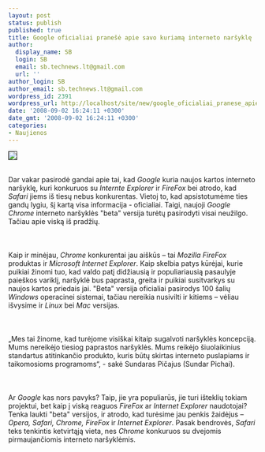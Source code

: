 ```yaml
---
layout: post
status: publish
published: true
title: Google oficialiai pranešė apie savo kuriamą interneto naršyklę
author:
  display_name: SB
  login: SB
  email: sb.technews.lt@gmail.com
  url: ''
author_login: SB
author_email: sb.technews.lt@gmail.com
wordpress_id: 2391
wordpress_url: http://localhost/site/new/google_oficialiai_pranese_apie_savo_kuriama_interneto_narsykle/
date: '2008-09-02 16:24:11 +0300'
date_gmt: '2008-09-02 16:24:11 +0300'
categories:
- Naujienos
---
```

<div class="imgright"><img src="http://tbn0.google.com/images?q=tbn:MX3z9F2ghSobAM:http://www.nullgel.com/wp-content/uploads/2006/10/LEGO_Google_Logo_DSC01935.JPG" border="1"></div>
<p><br>Dar vakar pasirodė gandai apie tai, kad <i>Google</i> kuria naujos kartos interneto naršyklę, kuri konkuruos su <i>Internte Explorer</i> ir <i>FireFox</i> bei atrodo, kad <i>Safari</i> jiems iš tiesų nebus konkurentas. Vietoj to, kad apsistotumėme ties gandų lygiu, šį kartą visa informacija - oficialiai. Taigi, naujoji <i>Google Chrome</i> interneto naršyklės &quot;beta&quot; versija turėtų pasirodyti visai neužilgo. Tačiau apie viską iš pradžių.<br />
<br><br />
<br>Kaip ir minėjau, <i>Chrome</i> konkurentai jau aiškūs – tai <i>Mozilla FireFox</i> produktas ir <i>Microsoft Internet Explorer</i>. Kaip skelbia patys kūrėjai, kurie puikiai žinomi tuo, kad valdo patį didžiausią ir populiariausią pasaulyje paieškos variklį, naršyklė bus paprasta, greita ir puikiai susitvarkys su naujos kartos priedais jai. &quot;Beta&quot; versija oficialiai pasirodys 100 šalių <i>Windows</i> operacinei sistemai, tačiau nereikia nusivilti ir kitiems – vėliau išvysime ir <i>Linux</i> bei <i>Mac</i> versijas.<br />
<br><br />
<br>„Mes tai žinome, kad turėjome visiškai kitaip sugalvoti naršyklės koncepciją. Mums nereikėjo tiesiog paprastos naršyklės. Mums reikėjo šiuolaikinius standartus atitinkančio produkto, kuris būtų skirtas interneto puslapiams ir taikomosioms programoms“, - sakė Sundaras Pičajus (Sundar Pichai).<br />
<br><br />
<br>Ar <i>Google</i> kas nors pavyks? Taip, jie yra populiarūs, jie turi išteklių tokiam projektui, bet kaip į viską reaguos <i>FireFox</i> ar <i>Internet Explorer</i> naudotojai? Tenka laukti &quot;beta&quot; versijos, ir atrodo, kad turėsime jau penkis žaidėjus – <i>Opera, Safari, Chrome, FireFox</i> ir <i>Internet Explorer</i>. Pasak bendrovės, <i>Safari</i> teks tenkintis ketvirtąją vieta, nes <i>Chrome</i> konkuruos su dvejomis pirmaujančiomis interneto naršyklėmis.<br />
<br><br />
<br><br />
<br></p>

